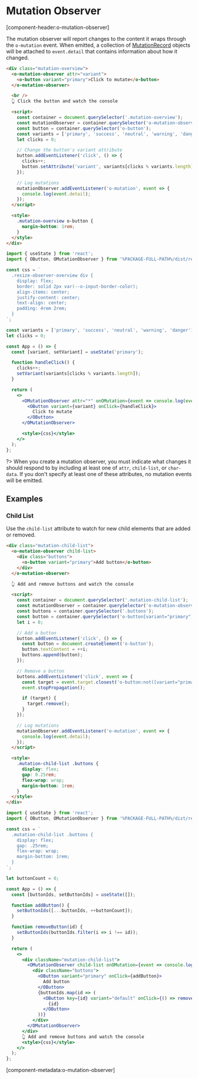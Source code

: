 # Mutation Observer

[component-header:o-mutation-observer]

The mutation observer will report changes to the content it wraps through the `o-mutation` event. When emitted, a collection of [MutationRecord](https://developer.mozilla.org/en-US/docs/Web/API/MutationRecord) objects will be attached to `event.detail` that contains information about how it changed.

```html preview
<div class="mutation-overview">
  <o-mutation-observer attr="variant">
    <o-button variant="primary">Click to mutate</o-button>
  </o-mutation-observer>

  <br />
  👆 Click the button and watch the console

  <script>
    const container = document.querySelector('.mutation-overview');
    const mutationObserver = container.querySelector('o-mutation-observer');
    const button = container.querySelector('o-button');
    const variants = ['primary', 'success', 'neutral', 'warning', 'danger'];
    let clicks = 0;

    // Change the button's variant attribute
    button.addEventListener('click', () => {
      clicks++;
      button.setAttribute('variant', variants[clicks % variants.length]);
    });

    // Log mutations
    mutationObserver.addEventListener('o-mutation', event => {
      console.log(event.detail);
    });
  </script>

  <style>
    .mutation-overview o-button {
      margin-bottom: 1rem;
    }
  </style>
</div>
```

```jsx react
import { useState } from 'react';
import { OButton, OMutationObserver } from '%PACKAGE-FULL-PATH%/dist/react';

const css = `
  .resize-observer-overview div {
    display: flex; 
    border: solid 2px var(--o-input-border-color); 
    align-items: center; 
    justify-content: center;
    text-align: center;
    padding: 4rem 2rem;
  }
`;

const variants = ['primary', 'success', 'neutral', 'warning', 'danger'];
let clicks = 0;

const App = () => {
  const [variant, setVariant] = useState('primary');

  function handleClick() {
    clicks++;
    setVariant(variants[clicks % variants.length]);
  }

  return (
    <>
      <OMutationObserver attr="*" onOMutation={event => console.log(event.detail)}>
        <OButton variant={variant} onClick={handleClick}>
          Click to mutate
        </OButton>
      </OMutationObserver>

      <style>{css}</style>
    </>
  );
};
```

?> When you create a mutation observer, you must indicate what changes it should respond to by including at least one of `attr`, `child-list`, or `char-data`. If you don't specify at least one of these attributes, no mutation events will be emitted.

## Examples

### Child List

Use the `child-list` attribute to watch for new child elements that are added or removed.

```html preview
<div class="mutation-child-list">
  <o-mutation-observer child-list>
    <div class="buttons">
      <o-button variant="primary">Add button</o-button>
    </div>
  </o-mutation-observer>

  👆 Add and remove buttons and watch the console

  <script>
    const container = document.querySelector('.mutation-child-list');
    const mutationObserver = container.querySelector('o-mutation-observer');
    const buttons = container.querySelector('.buttons');
    const button = container.querySelector('o-button[variant="primary"]');
    let i = 0;

    // Add a button
    button.addEventListener('click', () => {
      const button = document.createElement('o-button');
      button.textContent = ++i;
      buttons.append(button);
    });

    // Remove a button
    buttons.addEventListener('click', event => {
      const target = event.target.closest('o-button:not([variant="primary"])');
      event.stopPropagation();

      if (target) {
        target.remove();
      }
    });

    // Log mutations
    mutationObserver.addEventListener('o-mutation', event => {
      console.log(event.detail);
    });
  </script>

  <style>
    .mutation-child-list .buttons {
      display: flex;
      gap: 0.25rem;
      flex-wrap: wrap;
      margin-bottom: 1rem;
    }
  </style>
</div>
```

```jsx react
import { useState } from 'react';
import { OButton, OMutationObserver } from '%PACKAGE-FULL-PATH%/dist/react';

const css = `
  .mutation-child-list .buttons {
    display: flex;
    gap: .25rem;
    flex-wrap: wrap;
    margin-bottom: 1rem;
  }
`;

let buttonCount = 0;

const App = () => {
  const [buttonIds, setButtonIds] = useState([]);

  function addButton() {
    setButtonIds([...buttonIds, ++buttonCount]);
  }

  function removeButton(id) {
    setButtonIds(buttonIds.filter(i => i !== id));
  }

  return (
    <>
      <div className="mutation-child-list">
        <OMutationObserver child-list onOMutation={event => console.log(event.detail)}>
          <div className="buttons">
            <OButton variant="primary" onClick={addButton}>
              Add button
            </OButton>
            {buttonIds.map(id => (
              <OButton key={id} variant="default" onClick={() => removeButton(id)}>
                {id}
              </OButton>
            ))}
          </div>
        </OMutationObserver>
      </div>
      👆 Add and remove buttons and watch the console
      <style>{css}</style>
    </>
  );
};
```

[component-metadata:o-mutation-observer]
